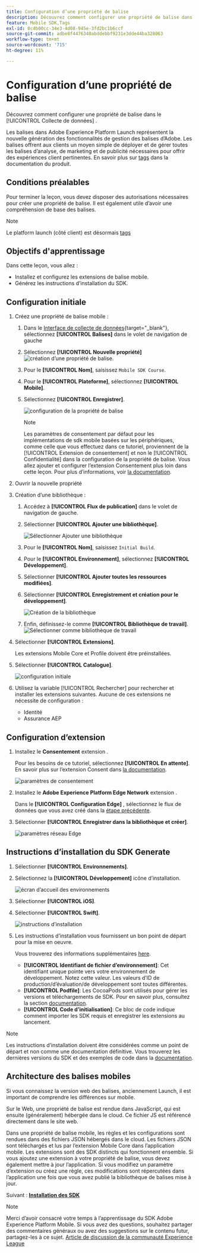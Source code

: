 ```yaml
---
title: Configuration d’une propriété de balise
description: Découvrez comment configurer une propriété de balise dans le [!UICONTROL Collecte de données] .
feature: Mobile SDK,Tags
exl-id: 0c4b00cc-34e3-4d08-945e-3fd2bc1b6ccf
source-git-commit: adbe8f4476340abddebbf9231e3dde44ba328063
workflow-type: tm+mt
source-wordcount: '715'
ht-degree: 11%

---
```


# Configuration d’une propriété de balise

Découvrez comment configurer une propriété de balise dans le [!UICONTROL Collecte de données] .

Les balises dans Adobe Experience Platform Launch représentent la nouvelle génération des fonctionnalités de gestion des balises dʼAdobe. Les balises offrent aux clients un moyen simple de déployer et de gérer toutes les balises dʼanalyse, de marketing et de publicité nécessaires pour offrir des expériences client pertinentes. En savoir plus sur [tags](https://experienceleague.adobe.com/docs/experience-platform/tags/home.html?lang=fr) dans la documentation du produit.

## Conditions préalables

Pour terminer la leçon, vous devez disposer des autorisations nécessaires pour créer une propriété de balise. Il est également utile d’avoir une compréhension de base des balises.

>[!NOTE]
>
> Le platform launch (côté client) est désormais [tags](https://experienceleague.adobe.com/docs/experience-platform/tags/home.html?lang=fr)

## Objectifs d&#39;apprentissage

Dans cette leçon, vous allez :

* Installez et configurez les extensions de balise mobile.
* Générez les instructions d’installation du SDK.

## Configuration initiale

1. Créez une propriété de balise mobile :
   1. Dans le [Interface de collecte de données](https://experience.adobe.com/data-collection/){target="_blank"}, sélectionnez **[!UICONTROL Balises]** dans le volet de navigation de gauche
   1. Sélectionnez **[!UICONTROL Nouvelle propriété]**
      ![création d’une propriété de balise](assets/mobile-tags-new-property.png).
   1. Pour le **[!UICONTROL Nom]**, saisissez `Mobile SDK Course`.
   1. Pour le **[!UICONTROL Plateforme]**, sélectionnez **[!UICONTROL Mobile]**.
   1. Sélectionnez **[!UICONTROL Enregistrer]**.

      ![configuration de la propriété de balise](assets/mobile-tags-property-config.png)

      >[!NOTE]
      >
      > Les paramètres de consentement par défaut pour les implémentations de sdk mobile basées sur les périphériques, comme celle que vous effectuez dans ce tutoriel, proviennent de la [!UICONTROL Extension de consentement] et non le [!UICONTROL Confidentialité] dans la configuration de la propriété de balise. Vous allez ajouter et configurer l’extension Consentement plus loin dans cette leçon. Pour plus d’informations, voir [la documentation](https://developer.adobe.com/client-sdks/documentation/privacy-and-gdpr/).


1. Ouvrir la nouvelle propriété
1. Création d’une bibliothèque :

   1. Accédez à **[!UICONTROL Flux de publication]** dans le volet de navigation de gauche.
   1. Sélectionner **[!UICONTROL Ajouter une bibliothèque]**.

      ![Sélectionner Ajouter une bibliothèque](assets/mobile-tags-create-library.png)

   1. Pour le **[!UICONTROL Nom]**, saisissez `Initial Build`.
   1. Pour le **[!UICONTROL Environnement]**, sélectionnez **[!UICONTROL Développement]**.
   1. Sélectionner  **[!UICONTROL Ajouter toutes les ressources modifiées]**.
   1. Sélectionner **[!UICONTROL Enregistrement et création pour le développement]**.

      ![Création de la bibliothèque](assets/mobile-tags-save-library.png)

   1. Enfin, définissez-le comme **[!UICONTROL Bibliothèque de travail]**.
      ![Sélectionner comme bibliothèque de travail](assets/mobile-tags-working-library.png)
1. Sélectionner **[!UICONTROL Extensions]**.

   Les extensions Mobile Core et Profile doivent être préinstallées.

1. Sélectionner **[!UICONTROL Catalogue]**.

   ![configuration initiale](assets/mobile-tags-starting.png)

1. Utilisez la variable [!UICONTROL Rechercher] pour rechercher et installer les extensions suivantes. Aucune de ces extensions ne nécessite de configuration :
   * Identité
   * Assurance AEP

## Configuration d’extension

1. Installez le **Consentement** extension .

   Pour les besoins de ce tutoriel, sélectionnez **[!UICONTROL En attente]**. En savoir plus sur l’extension Consent dans [la documentation](https://developer.adobe.com/client-sdks/documentation/consent-for-edge-network/).

   ![paramètres de consentement](assets/mobile-tags-extension-consent.png)

1. Installez le **Adobe Experience Platform Edge Network** extension .

   Dans le **[!UICONTROL Configuration Edge]** , sélectionnez le flux de données que vous avez créé dans la [étape précédente](create-datastream.md).

1. Sélectionner **[!UICONTROL Enregistrer dans la bibliothèque et créer]**.

   ![paramètres réseau Edge](assets/mobile-tags-extension-edge.png)


## Instructions d’installation du SDK Generate

1. Sélectionner **[!UICONTROL Environnements]**.

1. Sélectionnez la **[!UICONTROL Développement]** icône d’installation.

   ![écran d’accueil des environnements](assets/mobile-tags-environments.png)

1. Sélectionner **[!UICONTROL iOS]**.

1. Sélectionner **[!UICONTROL Swift]**.

   ![instructions d’installation](assets/mobile-tags-install-instructions.png)

1. Les instructions d’installation vous fournissent un bon point de départ pour la mise en oeuvre.

   Vous trouverez des informations supplémentaires [here](https://developer.adobe.com/client-sdks/documentation/getting-started/get-the-sdk/).

   * **[!UICONTROL Identifiant de fichier d’environnement]**: Cet identifiant unique pointe vers votre environnement de développement. Notez cette valeur. Les valeurs d’ID de production/d’évaluation/de développement sont toutes différentes.
   * **[!UICONTROL Podfile]**: Les CocoaPods sont utilisés pour gérer les versions et téléchargements de SDK. Pour en savoir plus, consultez la section [documentation](https://cocoapods.org/).
   * **[!UICONTROL Code d’initialisation]**: Ce bloc de code indique comment importer les SDK requis et enregistrer les extensions au lancement.

>[!NOTE]
>Les instructions d’installation doivent être considérées comme un point de départ et non comme une documentation définitive. Vous trouverez les dernières versions du SDK et des exemples de code dans la [documentation](https://developer.adobe.com/client-sdks/documentation/).

## Architecture des balises mobiles

Si vous connaissez la version web des balises, anciennement Launch, il est important de comprendre les différences sur mobile.

Sur le Web, une propriété de balise est rendue dans JavaScript, qui est ensuite (généralement) hébergée dans le cloud. Ce fichier JS est référencé directement dans le site web.

Dans une propriété de balise mobile, les règles et les configurations sont rendues dans des fichiers JSON hébergés dans le cloud. Les fichiers JSON sont téléchargés et lus par l’extension Mobile Core dans l’application mobile. Les extensions sont des SDK distincts qui fonctionnent ensemble. Si vous ajoutez une extension à votre propriété de balise, vous devez également mettre à jour l’application. Si vous modifiez un paramètre d’extension ou créez une règle, ces modifications sont répercutées dans l’application une fois que vous avez publié la bibliothèque de balises mise à jour.

Suivant : **[Installation des SDK](install-sdks.md)**

>[!NOTE]
>
>Merci d’avoir consacré votre temps à l’apprentissage du SDK Adobe Experience Platform Mobile. Si vous avez des questions, souhaitez partager des commentaires généraux ou avez des suggestions sur le contenu futur, partagez-les à ce sujet. [Article de discussion de la communauté Experience League](https://experienceleaguecommunities.adobe.com/t5/adobe-experience-platform-launch/tutorial-discussion-implement-adobe-experience-cloud-in-mobile/td-p/443796)